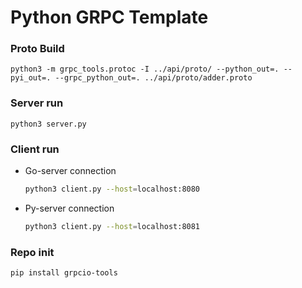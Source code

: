 # Python GRPC Template

### Proto Build
    python3 -m grpc_tools.protoc -I ../api/proto/ --python_out=. --pyi_out=. --grpc_python_out=. ../api/proto/adder.proto

### Server run
    python3 server.py

### Client run
- Go-server connection
    ```bash
    python3 client.py --host=localhost:8080
    ```
- Py-server connection
    ```bash
    python3 client.py --host=localhost:8081
    ```

### Repo init
    pip install grpcio-tools
